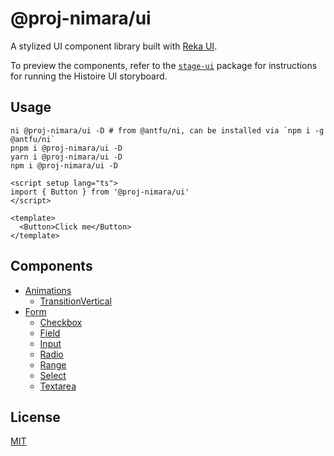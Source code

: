 # @proj-nimara/ui

A stylized UI component library built with [Reka UI](https://reka-ui.com/).

To preview the components, refer to the [`stage-ui`](../stage-ui) package for instructions for running the Histoire UI storyboard.

## Usage

```shell
ni @proj-nimara/ui -D # from @antfu/ni, can be installed via `npm i -g @antfu/ni`
pnpm i @proj-nimara/ui -D
yarn i @proj-nimara/ui -D
npm i @proj-nimara/ui -D
```

```vue
<script setup lang="ts">
import { Button } from '@proj-nimara/ui'
</script>

<template>
  <Button>Click me</Button>
</template>
```

## Components

* [Animations](src/components/Animations)
    * [TransitionVertical](src/components/Animations/TransitionVertical.vue)
* [Form](src/components/Form)
    * [Checkbox](src/components/Form/Checkbox)
    * [Field](src/components/Form/Field)
    * [Input](src/components/Form/Input)
    * [Radio](src/components/Form/Radio)
    * [Range](src/components/Form/Range)
    * [Select](src/components/Form/Select)
    * [Textarea](src/components/Form/Textarea)

## License

[MIT](../../LICENSE)
